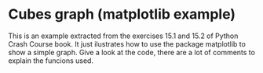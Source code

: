 # Cubes graph (matplotlib example)
This is an example extracted from the exercises 15.1 and 15.2 of Python Crash Course book. It just ilustrates how to use the package matplotlib to show a simple graph. Give a look at the code, there are a lot of comments to explain the funcions used.